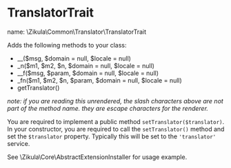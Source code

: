 TranslatorTrait
===============

name: \Zikula\Common\Translator\TranslatorTrait

Adds the following methods to your class:

 - \__($msg, $domain = null, $locale = null)
 - _n($m1, $m2, $n, $domain = null, $locale = null)
 - \__f($msg, $param, $domain = null, $locale = null)
 - _fn($m1, $m2, $n, $param, $domain = null, $locale = null)
 - getTranslator()
 
_note: if you are reading this unrendered, the slash characters above are not part of the method name. they are escape
characters for the renderer._

You are required to implement a public method `setTranslator($translator)`. 
In your constructor, you are required to call the `setTranslator()` method and set the `$translator` property.
Typically this will be set to the `'translator'` service.

See \Zikula\Core\AbstractExtensionInstaller for usage example.